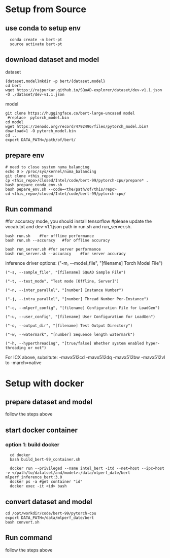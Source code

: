 # Setup from Source
## use conda to setup env
```
  conda create -n bert-pt
  source activate bert-pt
```


## download dataset and model

 dataset

```
{dataset,model}mkdir -p bert/{dataset,model}
cd bert
wget https://rajpurkar.github.io/SQuAD-explorer/dataset/dev-v1.1.json -O ./dataset/dev-v1.1.json
```
 model

```
git clone https://huggingface.co/bert-large-uncased model
 #replace  pytorch_model.bin
cd model
wget https://zenodo.org/record/4792496/files/pytorch_model.bin?download=1 -O pytorch_model.bin
cd ..
export DATA_PATH=/path/of/bert/
```

## prepare env

```
# need to close system numa_balancing
echo 0 > /proc/sys/kernel/numa_balancing
git clone <this_repo>
cp <this_repo>/closed/Intel/code/bert-99/pytorch-cpu/prepare* .
bash prepare_conda_env.sh
bash pepare_env.sh --code=<the/path/of/this/repo>
cd <this_repo>/closed/Intel/code/bert-99/pytorch-cpu/
```

## Run command

 #for accuracy mode, you should install tensorflow
 #please update the vocab.txt and dev-v1.1.json path in run.sh and run_server.sh.

```
bash run.sh    #for offline performance
bash run.sh --accuracy   #for offline accuracy
```
```
bash run_server.sh #for server performance
bash run_server.sh --accuracy    #for server accuracy
```
inference driver options:
    ("-m, --model_file", "[filename] Torch Model File")

    ("-s, --sample_file", "[filename] SQuAD Sample File")
    
    ("-t, --test_mode", "Test mode [Offline, Server]")
    
    ("-n, --inter_parallel", "[number] Instance Number")
    
    ("-j, --intra_parallel", "[number] Thread Number Per-Instance")
    
    ("-c, --mlperf_config", "[filename] Configuration File for LoadGen")
    
    ("-u, --user_config", "[filename] User Configuration for LoadGen")
    
    ("-o, --output_dir", "[filename] Test Output Directory")
    
    ("-w, --watermark", "[number] Sequence length watermark")
    
    ("-h, --hyperthreading", "[true/false] Whether system enabled hyper-threading or not")


For ICX above, subsitute: -mavx512cd -mavx512dq -mavx512bw -mavx512vl to -march=native


# Setup with docker
## prepare dataset and model
 follow the steps above

## start docker container
### option 1: build docker
```
  cd docker
  bash build_bert-99_container.sh

  docker run --privileged --name intel_bert -itd --net=host --ipc=host -v </path/to/datatset/and/model>:/data/mlperf_date/bert mlperf_inference_bert:3.0
  docker ps -a #get container "id"
  docker exec -it <id> bash
```

## convert dataset and model
```
cd /opt/workdir/code/bert-99/pytorch-cpu
export DATA_PATH=/data/mlperf_date/bert
bash convert.sh
```
## Run command
follow the steps above









